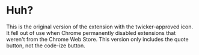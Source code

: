 Huh?
====
This is the original version of the extension with the twicker-approved icon. It fell out of use when Chrome permanently disabled extensions that weren't from the Chrome Web Store. This version only includes the quote button, not the code-ize button.
